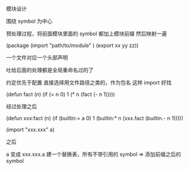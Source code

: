 
模块设计


围绕 symbol 为中心

预处理过程，将前面模块里面的 symbol 都加上模块前缀
然后映射一遍


(package 
    (import "path/to/module" )
    (export xx yy zz))
    
一个文件对应一个头部声明

吐给后面的处理都是全局重命名过的了


约定优先于配置  直接选择用文件路径之类的，作为包名
这样 import 好找

(defun fact (n)
    (if (= n 0)
        1
        (* n (fact (- n 1)))))
        
经过处理之后

(defun xxx:fact (n)
    (if (builtin:= a 0)
         1
         (builtin:* n (xxx.fact (builtin.- n 1)))))


(import "xxx.xxx" a)

之后 

a 变成 xxx.xxx.a
建一个替换表，所有不带引用的 symbol => 添加前缀之后的 symbol
